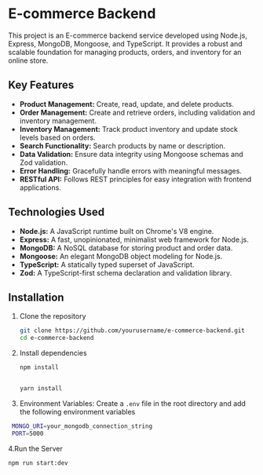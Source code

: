 # E-commerce Backend

This project is an E-commerce backend service developed using Node.js, Express, MongoDB, Mongoose, and TypeScript. It provides a robust and scalable foundation for managing products, orders, and inventory for an online store.

## Key Features

- **Product Management:** Create, read, update, and delete products.
- **Order Management:** Create and retrieve orders, including validation and inventory management.
- **Inventory Management:** Track product inventory and update stock levels based on orders.
- **Search Functionality:** Search products by name or description.
- **Data Validation:** Ensure data integrity using Mongoose schemas and Zod validation.
- **Error Handling:** Gracefully handle errors with meaningful messages.
- **RESTful API:** Follows REST principles for easy integration with frontend applications.

## Technologies Used

- **Node.js:** A JavaScript runtime built on Chrome's V8 engine.
- **Express:** A fast, unopinionated, minimalist web framework for Node.js.
- **MongoDB:** A NoSQL database for storing product and order data.
- **Mongoose:** An elegant MongoDB object modeling for Node.js.
- **TypeScript:** A statically typed superset of JavaScript.
- **Zod:** A TypeScript-first schema declaration and validation library.

## Installation

1. Clone the repository

   ```sh
   git clone https://github.com/yourusername/e-commerce-backend.git
   cd e-commerce-backend

   ```

2. Install dependencies

   ```sh
   npm install


   yarn install

   ```

3. Environment Variables:
   Create a `.env` file in the root directory and add the following environment variables

```sh
 MONGO_URI=your_mongodb_connection_string
 PORT=5000


```

4.Run the Server

```sh
npm run start:dev


```